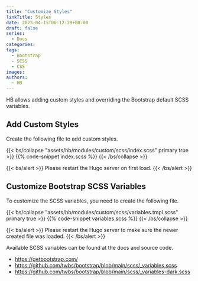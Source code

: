 ```yaml
---
title: "Customize Styles"
linkTitle: Styles
date: 2023-04-15T00:12:29+08:00
draft: false
series:
  - Docs
categories:
tags:
  - Bootstrap
  - SCSS
  - CSS
images:
authors:
  - HB
---
```


HB allows adding custom styles and overriding the Bootstrap default SCSS variables.

<!--more-->

## Add Custom Styles

Create the following file to add custom styles.

{{< bs/collapse "assets/hb/modules/custom/scss/index.scss" primary true >}}
{{% code-snippet index.scss %}}
{{< /bs/collapse >}}

{{< bs/alert >}}
Please restart the Hugo server on first load.
{{< /bs/alert >}}

## Customize Bootstrap SCSS Variables

To customize the SCSS variables, you need to create the following file.

{{< bs/collapse "assets/hb/modules/custom/scss/variables.tmpl.scss" primary true >}}
{{% code-snippet variables.scss %}}
{{< /bs/collapse >}}

{{< bs/alert >}}
Please restart the Hugo server to make sure the newer created file was loaded.
{{< /bs/alert >}}

Available SCSS variables can be found at the docs and source code.

- https://getbootstrap.com/
- https://github.com/twbs/bootstrap/blob/main/scss/_variables.scss
- https://github.com/twbs/bootstrap/blob/main/scss/_variables-dark.scss
